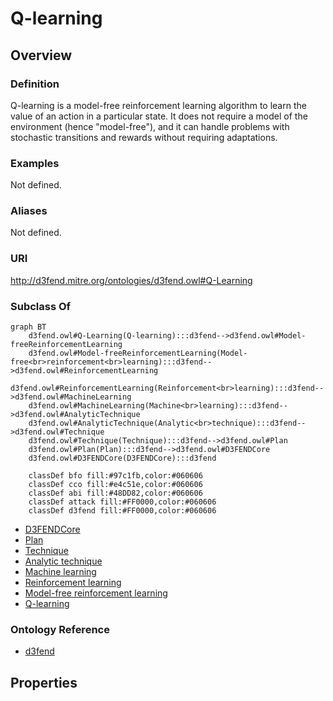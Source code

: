 # Q-learning

## Overview

### Definition
Q-learning is a model-free reinforcement learning algorithm to learn the value of an action in a particular state. It does not require a model of the environment (hence "model-free"), and it can handle problems with stochastic transitions and rewards without requiring adaptations.

### Examples
Not defined.

### Aliases
Not defined.

### URI
http://d3fend.mitre.org/ontologies/d3fend.owl#Q-Learning

### Subclass Of
```mermaid
graph BT
    d3fend.owl#Q-Learning(Q-learning):::d3fend-->d3fend.owl#Model-freeReinforcementLearning
    d3fend.owl#Model-freeReinforcementLearning(Model-free<br>reinforcement<br>learning):::d3fend-->d3fend.owl#ReinforcementLearning
    d3fend.owl#ReinforcementLearning(Reinforcement<br>learning):::d3fend-->d3fend.owl#MachineLearning
    d3fend.owl#MachineLearning(Machine<br>learning):::d3fend-->d3fend.owl#AnalyticTechnique
    d3fend.owl#AnalyticTechnique(Analytic<br>technique):::d3fend-->d3fend.owl#Technique
    d3fend.owl#Technique(Technique):::d3fend-->d3fend.owl#Plan
    d3fend.owl#Plan(Plan):::d3fend-->d3fend.owl#D3FENDCore
    d3fend.owl#D3FENDCore(D3FENDCore):::d3fend
    
    classDef bfo fill:#97c1fb,color:#060606
    classDef cco fill:#e4c51e,color:#060606
    classDef abi fill:#48DD82,color:#060606
    classDef attack fill:#FF0000,color:#060606
    classDef d3fend fill:#FF0000,color:#060606
```

- [D3FENDCore](/docs/ontology/reference/model/D3FENDCore/D3FENDCore.md)
- [Plan](/docs/ontology/reference/model/D3FENDCore/Plan/Plan.md)
- [Technique](/docs/ontology/reference/model/D3FENDCore/Plan/Technique/Technique.md)
- [Analytic technique](/docs/ontology/reference/model/D3FENDCore/Plan/Technique/Analytic%20technique/Analytic%20technique.md)
- [Machine learning](/docs/ontology/reference/model/D3FENDCore/Plan/Technique/Analytic%20technique/Machine%20learning/Machine%20learning.md)
- [Reinforcement learning](/docs/ontology/reference/model/D3FENDCore/Plan/Technique/Analytic%20technique/Machine%20learning/Reinforcement%20learning/Reinforcement%20learning.md)
- [Model-free reinforcement learning](/docs/ontology/reference/model/D3FENDCore/Plan/Technique/Analytic%20technique/Machine%20learning/Reinforcement%20learning/Model-free%20reinforcement%20learning/Model-free%20reinforcement%20learning.md)
- [Q-learning](/docs/ontology/reference/model/D3FENDCore/Plan/Technique/Analytic%20technique/Machine%20learning/Reinforcement%20learning/Model-free%20reinforcement%20learning/Q-learning/Q-learning.md)


### Ontology Reference
- [d3fend](http://d3fend.mitre.org/ontologies/d3fend.owl#)

## Properties
